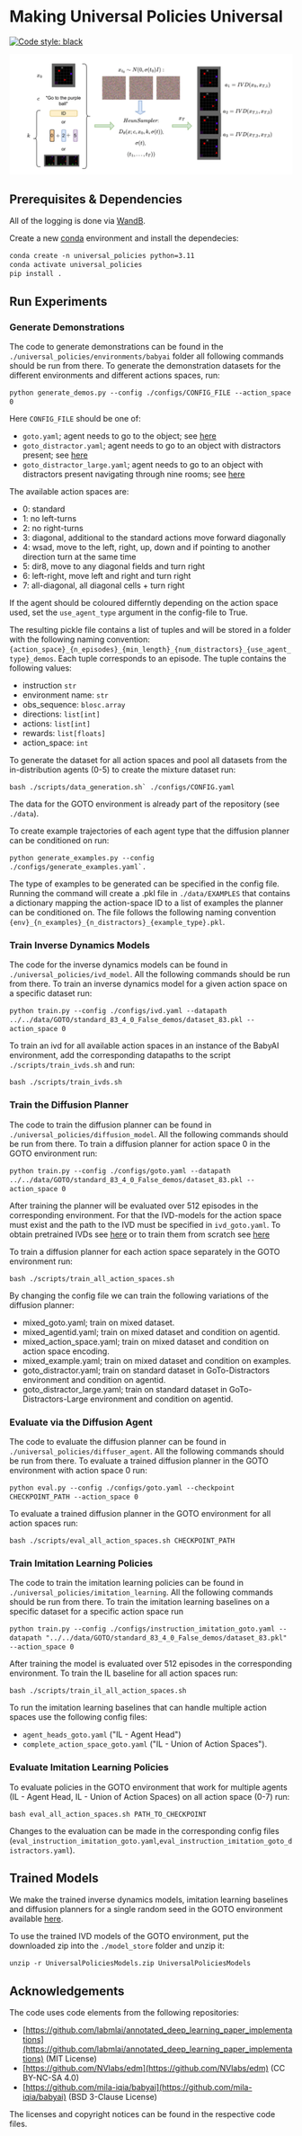 # Making Universal Policies Universal
[![Code style: black](https://img.shields.io/badge/code%20style-black-000000.svg)](https://github.com/psf/black)

![method overview](./assets/overview_method.png)

## Prerequisites & Dependencies


All of the logging is done via [WandB](https://wandb.ai/site/).

Create a new [conda](https://docs.anaconda.com/miniconda/) environment and install the dependecies:

```
conda create -n universal_policies python=3.11
conda activate universal_policies
pip install . 
```

## Run Experiments 

### Generate Demonstrations 

The code to generate demonstrations can be found in the `./universal_policies/environments/babyai` folder all following commands should be run from there. To generate the demonstration datasets for the different environments and different actions spaces, run:

```
python generate_demos.py --config ./configs/CONFIG_FILE --action_space 0
```

Here `CONFIG_FILE` should be one of:
- `goto.yaml`; agent needs to go to the object; see [here](https://minigrid.farama.org/environments/babyai/GoToObj/)
- `goto_distractor.yaml`; agent needs to go to an object with distractors present; see [here](https://minigrid.farama.org/environments/babyai/GoToLocal/)
- `goto_distractor_large.yaml`; agent needs to go to an object with distractors present navigating through nine rooms; see [here](https://minigrid.farama.org/environments/babyai/GoTo/)

The available action spaces are:

- 0: standard 
- 1: no left-turns
- 2: no right-turns
- 3: diagonal, additional to the standard actions move forward diagonally
- 4: wsad, move to the left, right, up, down and if pointing to another direction turn at the same time
- 5: dir8, move to any diagonal fields and turn right
- 6: left-right, move left and right and turn right
- 7: all-diagonal, all diagonal cells + turn right

If the agent should be coloured differntly depending on the action space used, set the `use_agent_type` argument in the config-file to True. 

The resulting pickle file contains a list of tuples and will be stored in a folder with the following naming convention: `{action_space}_{n_episodes}_{min_length}_{num_distractors}_{use_agent_type}_demos`. Each tuple corresponds to an episode. The tuple contains the following values:

- instruction `str`
- environment name: `str`
- obs_sequence: `blosc.array`
- directions: `list[int]`
- actions: `list[int]`
- rewards: `list[floats]`
- action_space: `int`

To generate the dataset for all action spaces and pool all datasets from the in-distribution agents (0-5) to create the mixture dataset run:

```
bash ./scripts/data_generation.sh` ./configs/CONFIG.yaml
```

The data for the GOTO environment is already part of the repository (see `./data`).

To create example trajectories of each agent type that the diffusion planner can be conditioned on run: 

```
python generate_examples.py --config ./configs/generate_examples.yaml`.
```

The type of examples to be generated can be specified in the config file. Running the command will create a .pkl file in `./data/EXAMPLES` that contains a dictionary mapping the action-space ID to a list of examples the planner can be conditioned on. 
The file follows the following naming convention `{env}_{n_examples}_{n_distractors}_{example_type}.pkl`.

### Train Inverse Dynamics Models 

The code for the inverse dynamics models can be found in `./universal_policies/ivd_model`. All the following commands should be run from there. To train an inverse dynamics model for a given action space on a specific dataset run:

```
python train.py --config ./configs/ivd.yaml --datapath ../../data/GOTO/standard_83_4_0_False_demos/dataset_83.pkl --action_space 0
```

To train an ivd for all available action spaces in an instance of the BabyAI environment, add the corresponding datapaths to the script `./scripts/train_ivds.sh` and run:

```
bash ./scripts/train_ivds.sh
```

### Train the Diffusion Planner 

The code to train the diffusion planner can be found in `./universal_policies/diffusion_model`. All the following commands should be run from there. To train a diffusion planner for action space 0 in the GOTO environment run: 

```
python train.py --config ./configs/goto.yaml --datapath ../../data/GOTO/standard_83_4_0_False_demos/dataset_83.pkl --action_space 0
```
After training the planner will be evaluated over 512 episodes in the corresponding environment. For that the IVD-models for the action space must exist and the path to the IVD must be specified in `ivd_goto.yaml`. To obtain pretrained IVDs see [here](#trained-models) or to train them from scratch see [here](#train-inverse-dynamics-models)

To train a diffusion planner for each action space separately in the GOTO environment run:

```
bash ./scripts/train_all_action_spaces.sh
```

By changing the config file we can train the following variations of the diffusion planner:

- mixed_goto.yaml; train on mixed dataset.
- mixed_agentid.yaml; train on mixed dataset and condition on agentid.
- mixed_action_space.yaml; train on mixed dataset and condition on action space encoding.
- mixed_example.yaml; train on mixed dataset and condition on examples.
- goto_distractor.yaml; train on standard dataset in GoTo-Distractors environment and condition on agentid.
- goto_distractor_large.yaml; train on standard dataset in GoTo-Distractors-Large environment and condition on agentid.

### Evaluate via the Diffusion Agent

The code to evaluate the diffusion planner can be found in `./universal_policies/diffuser_agent`. All the following commands should be run from there. To evaluate a trained diffusion planner in the GOTO environment with action space 0 run:

```
python eval.py --config ./configs/goto.yaml --checkpoint CHECKPOINT_PATH --action_space 0
```

To evaluate a trained diffusion planner in the GOTO environment for all action spaces run:

```
bash ./scripts/eval_all_action_spaces.sh CHECKPOINT_PATH
```

### Train Imitation Learning Policies

The code to train the imitation learning policies can be found in `./universal_policies/imitation_learning`. All the following commands should be run from there. To train the imitation learning baselines on a specific dataset for a specific action space run 

```
python train.py --config ./configs/instruction_imitation_goto.yaml --datapath "../../data/GOTO/standard_83_4_0_False_demos/dataset_83.pkl" --action_space 0
```

After training the model is evaluated over 512 episodes in the corresponding environment. To train the IL baseline for all action spaces run:

```
bash ./scripts/train_il_all_action_spaces.sh
```

To run the imitation learning baselines that can handle multiple action spaces use the following config files:
- `agent_heads_goto.yaml` ("IL - Agent Head")
- `complete_action_space_goto.yaml` ("IL - Union of Action Spaces").


### Evaluate Imitation Learning Policies

To evaluate policies in the GOTO environment that work for multiple agents (IL - Agent Head, IL - Union of Action Spaces) on all action space (0-7) run:

```
bash eval_all_action_spaces.sh PATH_TO_CHECKPOINT
```

Changes to the evaluation can be made in the corresponding config files (`eval_instruction_imitation_goto.yaml`,`eval_instruction_imitation_goto_distractors.yaml`).

## Trained Models 

We make the trained inverse dynamics models, imitation learning baselines and diffusion planners for a single random seed in the GOTO environment available [here](https://drive.google.com/file/d/1aX9sYjRN3iFYyGr9mHpo41plymyy1qnt/view?usp=drive_link).

To use the trained IVD models of the GOTO environment, put the downloaded zip into the `./model_store` folder and unzip it:

```
unzip -r UniversalPoliciesModels.zip UniversalPoliciesModels
```
## Acknowledgements 

The code uses code elements from the following repositories:

- [https://github.com/labmlai/annotated_deep_learning_paper_implementations](https://github.com/labmlai/annotated_deep_learning_paper_implementations) (MIT License)
- [https://github.com/NVlabs/edm](https://github.com/NVlabs/edm) (CC BY-NC-SA 4.0)
- [https://github.com/mila-iqia/babyai](https://github.com/mila-iqia/babyai) (BSD 3-Clause License)


The licenses and copyright notices can be found in the respective code files.